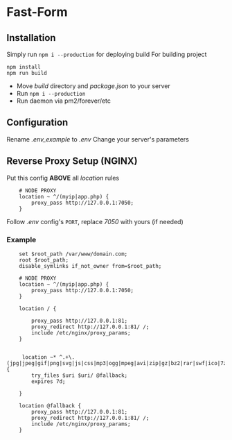 # Fast-Form

## Installation
Simply run `npm i --production` for deploying build
For building project
```
npm install
npm run build
```
- Move *build* directory and *package.json* to your server
- Run `npm i --production`
- Run daemon via pm2/forever/etc

## Configuration
Rename *.env_example* to *.env*
Change your server's parameters

## Reverse Proxy Setup (NGINX)
Put this config **ABOVE** all *location* rules
```
    # NODE PROXY
    location ~ ^/(myip|app.php) {
        proxy_pass http://127.0.0.1:7050;
    }
```
Follow *.env* config's `PORT`, replace *7050* with yours (if needed)
### Example
```
    set $root_path /var/www/domain.com;
    root $root_path;
    disable_symlinks if_not_owner from=$root_path;
    
    # NODE PROXY
    location ~ ^/(myip|app.php) {
        proxy_pass http://127.0.0.1:7050;
    }

    location / {

        proxy_pass http://127.0.0.1:81;
        proxy_redirect http://127.0.0.1:81/ /;
        include /etc/nginx/proxy_params;
    }


     location ~* ^.+\.(jpg|jpeg|gif|png|svg|js|css|mp3|ogg|mpeg|avi|zip|gz|bz2|rar|swf|ico|7z|doc|docx|map|ogg|otf|pdf|tff|tif|txt|wav|webp|woff|woff2|xls|xlsx|xml)$ {
        try_files $uri $uri/ @fallback;
        expires 7d;

    }

    location @fallback {
        proxy_pass http://127.0.0.1:81;
        proxy_redirect http://127.0.0.1:81/ /;
        include /etc/nginx/proxy_params;
    }
```